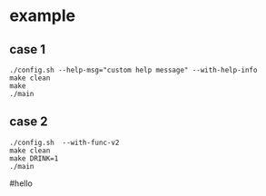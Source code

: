# example
## case 1
```
./config.sh --help-msg="custom help message" --with-help-info
make clean
make
./main
```

## case 2
```
./config.sh  --with-func-v2
make clean
make DRINK=1
./main
```

#hello
